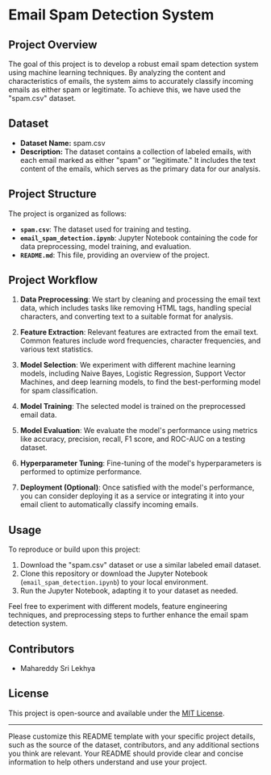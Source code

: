 

# Email Spam Detection System

## Project Overview

The goal of this project is to develop a robust email spam detection system using machine learning techniques. By analyzing the content and characteristics of emails, the system aims to accurately classify incoming emails as either spam or legitimate. To achieve this, we have used the "spam.csv" dataset.

## Dataset

- **Dataset Name:** spam.csv
- **Description:** The dataset contains a collection of labeled emails, with each email marked as either "spam" or "legitimate." It includes the text content of the emails, which serves as the primary data for our analysis.

## Project Structure

The project is organized as follows:

- **`spam.csv`**: The dataset used for training and testing.
- **`email_spam_detection.ipynb`**: Jupyter Notebook containing the code for data preprocessing, model training, and evaluation.
- **`README.md`**: This file, providing an overview of the project.

## Project Workflow

1. **Data Preprocessing**: We start by cleaning and processing the email text data, which includes tasks like removing HTML tags, handling special characters, and converting text to a suitable format for analysis.

2. **Feature Extraction**: Relevant features are extracted from the email text. Common features include word frequencies, character frequencies, and various text statistics.

3. **Model Selection**: We experiment with different machine learning models, including Naive Bayes, Logistic Regression, Support Vector Machines, and deep learning models, to find the best-performing model for spam classification.

4. **Model Training**: The selected model is trained on the preprocessed email data.

5. **Model Evaluation**: We evaluate the model's performance using metrics like accuracy, precision, recall, F1 score, and ROC-AUC on a testing dataset.

6. **Hyperparameter Tuning**: Fine-tuning of the model's hyperparameters is performed to optimize performance.

7. **Deployment (Optional)**: Once satisfied with the model's performance, you can consider deploying it as a service or integrating it into your email client to automatically classify incoming emails.

## Usage

To reproduce or build upon this project:

1. Download the "spam.csv" dataset or use a similar labeled email dataset.
2. Clone this repository or download the Jupyter Notebook (`email_spam_detection.ipynb`) to your local environment.
3. Run the Jupyter Notebook, adapting it to your dataset as needed.

Feel free to experiment with different models, feature engineering techniques, and preprocessing steps to further enhance the email spam detection system.

## Contributors

- Mahareddy Sri Lekhya


## License

This project is open-source and available under the [MIT License](LICENSE).

---

Please customize this README template with your specific project details, such as the source of the dataset, contributors, and any additional sections you think are relevant. Your README should provide clear and concise information to help others understand and use your project.
